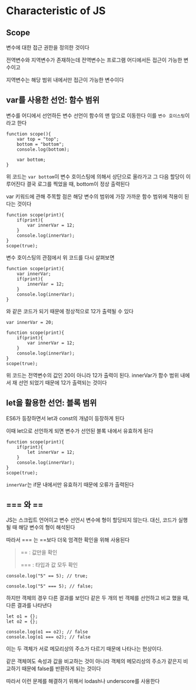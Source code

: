 # Characteristic of JS

## Scope

변수에 대한 접근 권한을 정의한 것이다

전역변수와 지역변수가 존재하는데 전역변수는 프로그램 어디에서든 접근이 가능한 변수이고

지역변수는 해당 범위 내에서만 접근이 가능한 변수이다

## var를 사용한 선언: 함수 범위

변수를 어디에서 선언하든 변수 선언이 함수의 맨 앞으로 이동한다 이를 `변수 호이스팅`이라고 한다

```
function scope(){
    var top = "top";
    bottom = "bottom";
    console.log(bottom);

    var bottom;
}
```

위 코드는 `var bottom`이 변수 호이스팅에 의해서 상단으로 올라가고 그 다음 할당이 이루어진다 결국 로그를 찍었을 때, bottom이 정상 출력된다

var 키워드에 관해 주목할 점은 해당 변수의 범위에 가장 가까운 함수 범위에 적용이 된다는 것이다

```
function scope(print){
    if(print){
        var innerVar = 12;
    }
    console.log(innerVar);
}
scope(true);
```

변수 호이스팅의 관점에서 위 코드를 다시 살펴보면

```
function scope(print){
    var innerVar;
    if(print){
        innerVar = 12;
    }
    console.log(innerVar);
}
```

와 같은 코드가 되기 때문에 정상적으로 12가 출력될 수 있다

```
var innerVar = 20;

function scope(print){
    if(print){
        var innerVar = 12;
    }
    console.log(innerVar);
}
scope(true);
```

위 코드는 전역변수의 값인 20이 아니라 12가 출력이 된다. innerVar가 함수 범위 내에서 재 선언 되었기 때문에 12가 출력되는 것이다

## let을 활용한 선언: 블록 범위

ES6가 등장하면서 let과 const의 개념이 등장하게 된다

이때 let으로 선언하게 되면 변수가 선언된 블록 내에서 유효하게 된다

```
function scope(print){
    if(print){
        let innerVar = 12;
    }
    console.log(innerVar);
}
scope(true);
```

`innerVar`는 if문 내에서만 유효하기 때문에 오류가 출력된다

## === 와 ==

JS는 스크립트 언어이고 변수 선언시 변수에 형이 할당되지 않는다. 대신, 코드가 실행될 때 해당 변수의 형이 해석된다

따라서 === 는 ==보다 더욱 엄격한 확인을 위해 사용된다

> == : 값만을 확인
>
> === : 타입과 값 모두 확인

```
console.log("5" == 5); // true;

console.log("5" === 5); // false;
```

하지만 객체의 경우 다른 결과를 보인다 같은 두 개의 빈 객체를 선언하고 비교 했을 때, 다른 결과를 나타낸다

```
let o1 = {};
let o2 = {};

console.log(o1 == o2); // false
console.log(o1 === o2); // false
```

이는 두 객체가 서로 메모리상의 주소가 다르기 때문에 나타나는 현상이다.

같은 객체여도 속성과 값을 비교하는 것이 아니라 객체의 메모리상의 주소가 같은지 비교하기 때문에 false를 반환하게 되는 것이다

따라서 이런 문제를 해결하기 위해서 lodash나 underscore를 사용한다
